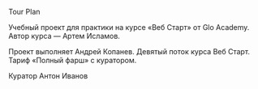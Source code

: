 Tour Plan

Учебный проект для практики на курсе «Веб Старт» от Glo Academy. Автор курса — Артем Исламов.

Проект выполняет
Андрей Копанев. Девятый поток курса Веб Старт. Тариф «Полный фарш» с куратором.

Куратор
Антон Иванов
